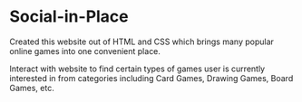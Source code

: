 # Social-in-Place
Created this website out of HTML and CSS which brings many popular online games into one convenient place. 

Interact with website to find certain types of games user is currently interested in from categories including Card Games, Drawing Games, Board Games, etc.
